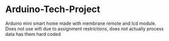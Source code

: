 # Arduino-Tech-Project
Arduino mini smart home made with membrane remote and lcd module. Does not use wifi due to assignment restrictions, does not actually process data has them hard coded
